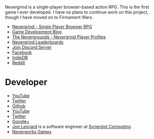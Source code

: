 Nevergrind is a single-player browser-based action RPG. This is the first game I ever developed. I have no plans to continue work on this project, though I have moved on to Firmament Wars.

* [Nevergrind - Single Player Browser RPG](https://nevergrind.com)
* [Game Development Blog](https://nevergrind.com/blog)
* [The Nevergrounds - Nevergrind Player Profiles](https://nevergrind.com/nevergrounds)
* [Nevergrind Leaderboards](https://nevergrind.com/leaderboards)
* [Join Discord Server](https://discord.gg/D4suK8b)    
* [Facebook](https://facebook.com/neverworksgames)   
* [IndieDB](http://www.indiedb.com/games/nevergrind)
* [Reddit](https://www.reddit.com/r/nevergrind) 

# Developer

* [YouTube](http://youtube.com/user/Maelfyn)  
* [Twitter](http://twitter.com/maelfyn)         
* [Github](https://github.com/Maelfyn)    
* [YouTube](https://www.youtube.com/user/Maelfyn)
* [Twitter](https://twitter.com/maelfyn)
* [Google+](https://plus.google.com/+Maelfyn)
* [Joe Leonard](https://www.linkedin.com/in/joseph-leonard-78b56287) is a software engineer at [Synergist Computing](http://www.synergistcomputing.com).
* [Neverworks Games](https://www.linkedin.com/company/neverworks-games-llc)
